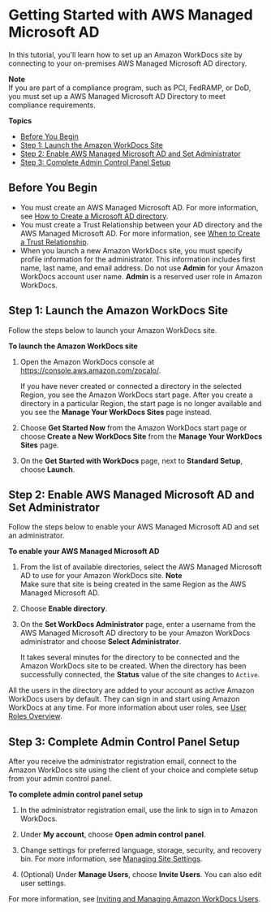 # Getting Started with AWS Managed Microsoft AD<a name="connect_directory_microsoft"></a>

In this tutorial, you'll learn how to set up an Amazon WorkDocs site by connecting to your on\-premises AWS Managed Microsoft AD directory\.

**Note**  
If you are part of a compliance program, such as PCI, FedRAMP, or DoD, you must set up a AWS Managed Microsoft AD Directory to meet compliance requirements\.

**Topics**
+ [Before You Begin](#microsoft-dir-prereqs)
+ [Step 1: Launch the Amazon WorkDocs Site](#microsoft-dir-site)
+ [Step 2: Enable AWS Managed Microsoft AD and Set Administrator](#microsoft-dir-enable)
+ [Step 3: Complete Admin Control Panel Setup](#microsoft-dir-admin-panel)

## Before You Begin<a name="microsoft-dir-prereqs"></a>
+ You must create an AWS Managed Microsoft AD\. For more information, see [How to Create a Microsoft AD directory](https://docs.aws.amazon.com/directoryservice/latest/admin-guide/create_managed_ad.html)\.
+ You must create a Trust Relationship between your AD directory and the AWS Managed Microsoft AD\. For more information, see [When to Create a Trust Relationship](https://docs.aws.amazon.com/directoryservice/latest/admin-guide/setup_trust.html)\.
+ When you launch a new Amazon WorkDocs site, you must specify profile information for the administrator\. This information includes first name, last name, and email address\. Do not use **Admin** for your Amazon WorkDocs account user name\. **Admin** is a reserved user role in Amazon WorkDocs\.

## Step 1: Launch the Amazon WorkDocs Site<a name="microsoft-dir-site"></a>

Follow the steps below to launch your Amazon WorkDocs site\.

**To launch the Amazon WorkDocs site**

1. Open the Amazon WorkDocs console at [https://console\.aws\.amazon\.com/zocalo/](https://console.aws.amazon.com/zocalo/)\.

   If you have never created or connected a directory in the selected Region, you see the Amazon WorkDocs start page\. After you create a directory in a particular Region, the start page is no longer available and you see the **Manage Your WorkDocs Sites** page instead\.

1. Choose **Get Started Now** from the Amazon WorkDocs start page or choose **Create a New WorkDocs Site** from the **Manage Your WorkDocs Sites** page\.

1. On the **Get Started with WorkDocs** page, next to **Standard Setup**, choose **Launch**\.

## Step 2: Enable AWS Managed Microsoft AD and Set Administrator<a name="microsoft-dir-enable"></a>

Follow the steps below to enable your AWS Managed Microsoft AD and set an administrator\.

**To enable your AWS Managed Microsoft AD**

1. From the list of available directories, select the AWS Managed Microsoft AD to use for your Amazon WorkDocs site\.
**Note**  
Make sure that site is being created in the same Region as the AWS Managed Microsoft AD\. 

1. Choose **Enable directory**\.

1. On the **Set WorkDocs Administrator** page, enter a username from the AWS Managed Microsoft AD directory to be your Amazon WorkDocs administrator and choose **Select Administrator**\. 

   It takes several minutes for the directory to be connected and the Amazon WorkDocs site to be created\. When the directory has been successfully connected, the **Status** value of the site changes to `Active`\.

All the users in the directory are added to your account as active Amazon WorkDocs users by default\. They can sign in and start using Amazon WorkDocs at any time\. For more information about user roles, see [User Roles Overview](users_ovw.md)\.

## Step 3: Complete Admin Control Panel Setup<a name="microsoft-dir-admin-panel"></a>

After you receive the administrator registration email, connect to the Amazon WorkDocs site using the client of your choice and complete setup from your admin control panel\.

**To complete admin control panel setup**

1. In the administrator registration email, use the link to sign in to Amazon WorkDocs\.

1. Under **My account**, choose **Open admin control panel**\.

1. Change settings for preferred language, storage, security, and recovery bin\. For more information, see [Managing Site Settings](manage-sites.md)\.

1. \(Optional\) Under **Manage Users**, choose **Invite Users**\. You can also edit user settings\. 

For more information, see [Inviting and Managing Amazon WorkDocs Users](users.md)\.